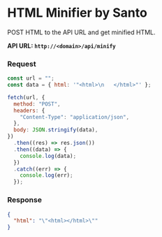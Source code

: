 # HTML Minifier by Santo

POST HTML to the API URL and get minified HTML.

**API URL: `http://<domain>/api/minify`**

### Request

```javascript
const url = "";
const data = { html: '"<html>\n   </html>"' };

fetch(url, {
  method: "POST",
  headers: {
    "Content-Type": "application/json",
  },
  body: JSON.stringify(data),
})
  .then((res) => res.json())
  .then((data) => {
    console.log(data);
  })
  .catch((err) => {
    console.log(err);
  });
```

### Response

```json
{
  "html": "\"<html></html>\""
}
```
